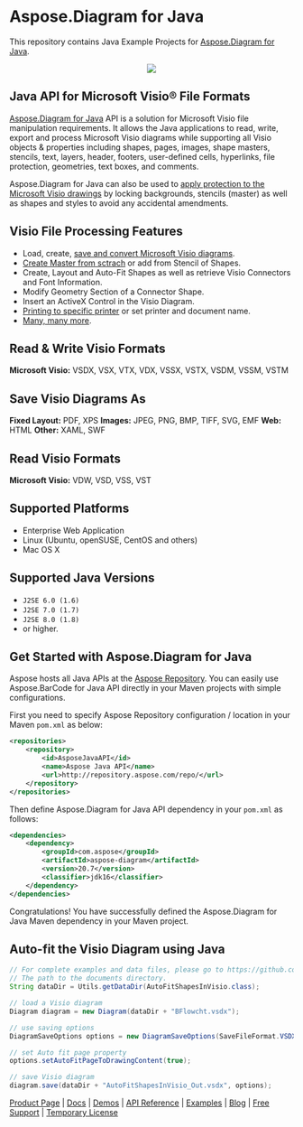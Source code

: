 # Aspose.Diagram for Java

This repository contains Java Example Projects for [Aspose.Diagram for Java](https://products.aspose.com/diagram/java).
<p align="center">
  <a title="Download Examples ZIP" href="https://github.com/asposediagram/Aspose_Diagram_Java/archive/master.zip">
	<img src="https://raw.github.com/AsposeExamples/java-examples-dashboard/master/images/downloadZip-Button-Large.png" />
  </a>
</p>

## Java API for Microsoft Visio® File Formats

[Aspose.Diagram for Java](https://products.aspose.com/diagram/net) API is a solution for Microsoft Visio file manipulation requirements. It allows the Java applications to read, write, export and process Microsoft Visio diagrams while supporting all Visio objects & properties including shapes, pages, images, shape masters, stencils, text, layers, header, footers, user-defined cells, hyperlinks, file protection, geometries, text boxes, and comments.

Aspose.Diagram for Java can also be used to [apply protection to the Microsoft Visio drawings](https://docs.aspose.com/display/diagramjava/Working+with+Protection) by locking backgrounds, stencils (master) as well as  shapes and styles to avoid any accidental amendments.

## Visio File Processing Features

- Load, create, [save and convert Microsoft Visio diagrams](https://docs.aspose.com/display/diagramjava/Loading%2C+Saving+and+Converting).
- [Create Master from sctrach](https://docs.aspose.com/display/diagramjava/Working+with+Masters) or add from Stencil of Shapes.
- Create, Layout and Auto-Fit Shapes as well as retrieve Visio Connectors and Font Information.
- Modify Geometry Section of a Connector Shape.
- Insert an ActiveX Control in the Visio Diagram.
- [Printing to specific printer](https://docs.aspose.com/display/diagramjava/Working+with+Print#WorkingwithPrint-Printingtospecificprinter) or set printer and document name.
- [Many, many more](https://docs.aspose.com/display/diagramjava/Developer+Guide).

## Read & Write Visio Formats

**Microsoft Visio:** VSDX, VSX, VTX, VDX, VSSX, VSTX, VSDM, VSSM, VSTM

## Save Visio Diagrams As

**Fixed Layout:** PDF, XPS
**Images:** JPEG, PNG, BMP, TIFF, SVG, EMF
**Web:** HTML
**Other:** XAML, SWF

## Read Visio Formats

**Microsoft Visio:** VDW, VSD, VSS, VST

## Supported Platforms

- Enterprise Web Application
- Linux (Ubuntu, openSUSE, CentOS and others)
- Mac OS X

## Supported Java Versions

- `J2SE 6.0 (1.6)`
- `J2SE 7.0 (1.7)`
- `J2SE 8.0 (1.8)`
- or higher.

## Get Started with Aspose.Diagram for Java

Aspose hosts all Java APIs at the [Aspose Repository](https://repository.aspose.com/webapp/#/artifacts/browse/tree/General/repo/com/aspose/aspose-diagram). You can easily use Aspose.BarCode for Java API directly in your Maven projects with simple configurations.

First you need to specify Aspose Repository configuration / location in your Maven `pom.xml` as below:

```xml
<repositories>
    <repository>
        <id>AsposeJavaAPI</id>
        <name>Aspose Java API</name>
        <url>http://repository.aspose.com/repo/</url>
    </repository>
</repositories>
```

Then define Aspose.Diagram for Java API dependency in your `pom.xml` as follows:

```xml
<dependencies>
    <dependency>
        <groupId>com.aspose</groupId>
        <artifactId>aspose-diagram</artifactId>
        <version>20.7</version>
        <classifier>jdk16</classifier>
    </dependency>
</dependencies>
```

Congratulations! You have successfully defined the Aspose.Diagram for Java Maven dependency in your Maven project.

## Auto-fit the Visio Diagram using Java

```java
// For complete examples and data files, please go to https://github.com/aspose-diagram/Aspose.Diagram-for-Java
// The path to the documents directory.
String dataDir = Utils.getDataDir(AutoFitShapesInVisio.class);

// load a Visio diagram
Diagram diagram = new Diagram(dataDir + "BFlowcht.vsdx");

// use saving options
DiagramSaveOptions options = new DiagramSaveOptions(SaveFileFormat.VSDX);

// set Auto fit page property
options.setAutoFitPageToDrawingContent(true);

// save Visio diagram
diagram.save(dataDir + "AutoFitShapesInVisio_Out.vsdx", options);
```

[Product Page](https://products.aspose.com/diagram/java) | [Docs](https://docs.aspose.com/display/diagramjava/Home) | [Demos](https://products.aspose.app/diagram/family) | [API Reference](https://apireference.aspose.com/java/diagram) | [Examples](https://github.com/aspose-diagram/Aspose.Diagram-for-Java) | [Blog](https://blog.aspose.com/category/diagram/) | [Free Support](https://forum.aspose.com/c/diagram) | [Temporary License](https://purchase.aspose.com/temporary-license)
